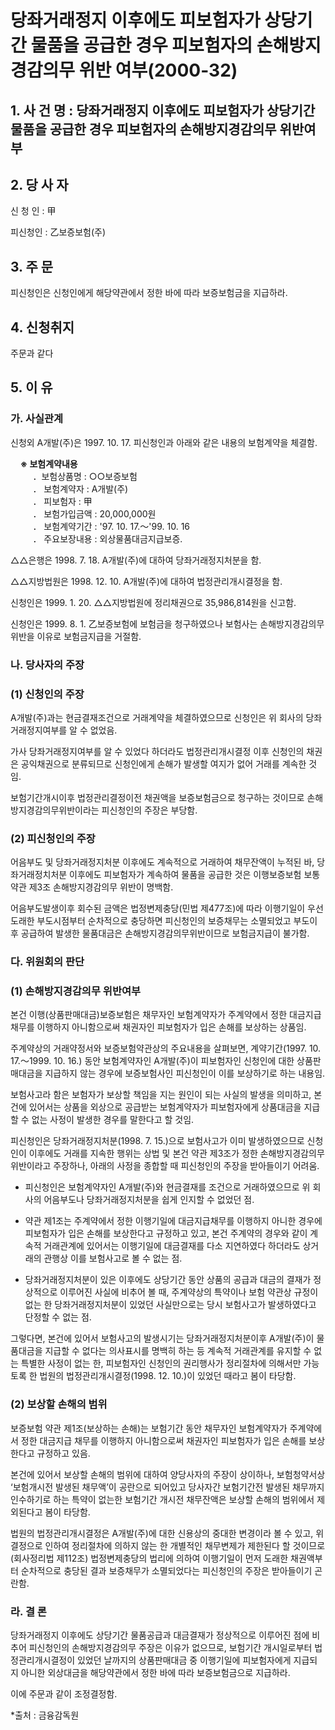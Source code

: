 # 당좌거래정지 이후에도 피보험자가 상당기간 물품을 공급한 경우 피보험자의 손해방지 경감의무 위반 여부(2000-32)

## 1. 사 건 명 : 당좌거래정지 이후에도 피보험자가 상당기간 물품을 공급한 경우 피보험자의 손해방지경감의무 위반여부

## 2. 당 사 자
신 청 인 : 甲

피신청인 : 乙보증보험(주) 

## 3. 주    문
피신청인은 신청인에게 해당약관에서 정한 바에 따라 보증보험금을 지급하라.

## 4. 신청취지
주문과 같다

## 5. 이   유
### 가. 사실관계

신청외 A개발(주)은 1997. 10. 17. 피신청인과 아래와 같은 내용의 보험계약을 체결함.

&nbsp;&nbsp;&nbsp;&nbsp;**※ 보험계약내용**<br>&nbsp;&nbsp;&nbsp;&nbsp;&nbsp;&nbsp;&nbsp;&nbsp;
    ．보험상품명   : ○○보증보험<br>&nbsp;&nbsp;&nbsp;&nbsp;&nbsp;&nbsp;&nbsp;&nbsp;
    ． 보험계약자   : A개발(주)<br>&nbsp;&nbsp;&nbsp;&nbsp;&nbsp;&nbsp;&nbsp;&nbsp;
    ． 피보험자     : 甲<br>&nbsp;&nbsp;&nbsp;&nbsp;&nbsp;&nbsp;&nbsp;&nbsp;
    ． 보험가입금액 : 20,000,000원<br>&nbsp;&nbsp;&nbsp;&nbsp;&nbsp;&nbsp;&nbsp;&nbsp;
    ． 보험계약기간 : '97. 10. 17.～'99. 10. 16<br>&nbsp;&nbsp;&nbsp;&nbsp;&nbsp;&nbsp;&nbsp;&nbsp;
    ． 주요보장내용 : 외상물품대금지급보증.

△△은행은 1998. 7. 18. A개발(주)에 대하여 당좌거래정지처분을 함.

△△지방법원은 1998. 12. 10. A개발(주)에 대하여 법정관리개시결정을 함.

신청인은 1999.  1. 20. △△지방법원에 정리채권으로 35,986,814원을 신고함.

신청인은 1999. 8. 1. 乙보증보험에 보험금을 청구하였으나 보험사는 손해방지경감의무위반을 이유로 보험금지급을 거절함.

### 나. 당사자의 주장
 
### (1) 신청인의 주장

A개발(주)과는 현금결재조건으로 거래계약을 체결하였으므로 신청인은 위 회사의 당좌거래정지여부를 알 수 없었음. 

가사 당좌거래정지여부를 알 수 있었다 하더라도 법정관리개시결정 이후 신청인의 채권은 공익채권으로 분류되므로 신청인에게 손해가 발생할 여지가 없어 거래를 계속한 것임.

보험기간개시이후 법정관리결정이전 채권액을 보증보험금으로 청구하는 것이므로 손해방지경감의무위반이라는 피신청인의 주장은 부당함.

### (2) 피신청인의 주장

어음부도 및 당좌거래정지처분 이후에도 계속적으로 거래하여 채무잔액이 누적된 바, 당좌거래정치처분 이후에도 피보험자가 계속하여 물품을 공급한 것은 이행보증보험 보통약관 제3조 손해방지경감의무 위반이 명백함.

어음부도발생이후 회수된 금액은 법정변제충당(민법 제477조)에 따라 이행기일이 우선 도래한 부도시점부터 순차적으로 충당하면 피신청인의 보증채무는 소멸되었고 부도이후 공급하여 발생한 물품대금은 손해방지경감의무위반이므로 보험금지급이 불가함.

### 다. 위원회의 판단
### (1) 손해방지경감의무 위반여부 

본건 이행(상품판매대금)보증보험은 채무자인 보험계약자가 주계약에서 정한 대금지급 채무를 이행하지 아니함으로써 채권자인 피보험자가 입은 손해를 보상하는 상품임.

주계약상의 거래약정서와 보증보험약관상의 주요내용을 살펴보면, 계약기간(1997. 10. 17.～1999. 10. 16.) 동안 보험계약자인 A개발(주)이 피보험자인 신청인에 대한 상품판매대금을 지급하지 않는 경우에 보증보험사인 피신청인이 이를 보상하기로 하는 내용임.

보험사고라 함은 보험자가 보상할 책임을 지는 원인이 되는 사실의 발생을 의미하고, 본건에 있어서는 상품을 외상으로 공급받는 보험계약자가 피보험자에게 상품대금을 지급할 수 없는 사정이 발생한 경우를 말한다고 할 것임.

피신청인은 당좌거래정지처분(1998. 7. 15.)으로 보험사고가 이미 발생하였으므로 신청인이 이후에도 거래를 지속한 행위는 상법 및 본건 약관 제3조가 정한 손해방지경감의무 위반이라고 주장하나, 아래의 사정을 종합할 때 피신청인의 주장을 받아들이기 어려움.
  - 피신청인은 보험계약자인 A개발(주)와 현금결재를 조건으로 거래하였으므로 위 회사의 어음부도나 당좌거래정지처분을 쉽게 인지할 수 없었던 점.
  - 약관 제1조는 주계약에서 정한 이행기일에 대금지급채무를 이행하지 아니한 경우에 피보험자가 입은 손해를 보상한다고 규정하고 있고, 본건 주계약의 경우와 같이 계속적 거래관계에 있어서는 이행기일에 대금결재를 다소 지연하였다 하더라도 상거래의 관행상 이를 보험사고로 볼 수 없는 점.

  - 당좌거래정지처분이 있은 이후에도 상당기간 동안 상품의 공급과 대금의 결재가 정상적으로 이루어진 사실에 비추어 볼 때, 주계약상의 특약이나 보험 약관상 규정이 없는 한 당좌거래정지처분이 있었던 사실만으로는 당시 보험사고가 발생하였다고 단정할 수 없는 점. 

그렇다면, 본건에 있어서 보험사고의 발생시기는 당좌거래정지처분이후 A개발(주)이 물품대금을 지급할 수 없다는 의사표시를 명백히 하는 등 계속적 거래관계를 유지할 수 없는 특별한 사정이 없는 한, 피보험자인 신청인의 권리행사가 정리절차에 의해서만 가능토록 한 법원의 법정관리개시결정(1998. 12. 10.)이 있었던 때라고 봄이 타당함.

### (2) 보상할 손해의 범위

보증보험 약관 제1조(보상하는 손해)는 보험기간 동안 채무자인 보험계약자가 주계약에서 정한 대금지급 채무를 이행하지 아니함으로써 채권자인 피보험자가 입은 손해를 보상한다고 규정하고 있음.

본건에 있어서 보상할 손해의 범위에 대하여 양당사자의 주장이 상이하나, 보험청약서상 ‘보험개시전 발생된 채무액’이 공란으로 되어있고 당사자간 보험기간전 발생된 채무까지 인수하기로 하는 특약이 없는한 보험기간 개시전 채무잔액은 보상할 손해의 범위에서 제외된다고 봄이 타당함.

법원의 법정관리개시결정은 A개발(주)에 대한 신용상의 중대한 변경이라 볼 수 있고, 위 결정으로 인하여 정리절차에 의하지 않는 한 개별적인 채무변제가 제한된다 할 것이므로(회사정리법 제112조) 법정변제충당의 법리에 의하여 이행기일이 먼저 도래한 채권액부터 순차적으로 충당된 결과 보증채무가 소멸되었다는 피신청인의 주장은 받아들이기 곤란함.

###  라. 결 론

당좌거래정지 이후에도 상당기간 물품공급과 대금결재가 정상적으로 이루어진 점에 비추어 피신청인의 손해방지경감의무 주장은 이유가 없으므로, 보험기간 개시일로부터 법정관리개시결정이 있었던 날까지의 상품판매대금 중 이행기일에 피보험자에게 지급되지 아니한 외상대금을 해당약관에서 정한 바에 따라 보증보험금으로 지급하라.
   
이에 주문과 같이 조정결정함.

*출처 : 금융감독원